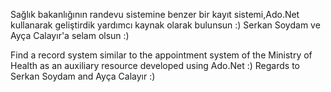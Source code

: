 Sağlık bakanlığının randevu sistemine benzer bir kayıt sistemi,Ado.Net kullanarak geliştirdik yardımcı kaynak olarak bulunsun :) Serkan Soydam ve Ayça Calayır'a selam olsun :)



Find a record system similar to the appointment system of the Ministry of Health as an auxiliary resource developed using Ado.Net :) Regards to Serkan Soydam and Ayça Calayır :)
